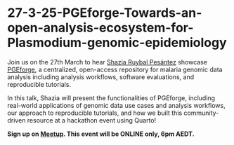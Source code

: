 # 27-3-25-PGEforge-Towards-an-open-analysis-ecosystem-for-Plasmodium-genomic-epidemiology
Join us on the 27th March to hear [Shazia Ruybal Pesántez](https://github.com/shaziaruybal) showcase [PGEforge](https://mrc-ide.github.io/PGEforge), a centralized, open-access repository for malaria genomic data analysis including analysis workflows, software evaluations, and reproducible tutorials. 

In this talk, Shazia will present the functionalities of PGEforge, including real-world applications of genomic data use cases and analysis workflows, our approach to reproducible tutorials, and how we built this community-driven resource at a hackathon event using Quarto!

**Sign up on [Meetup](https://www.meetup.com/en-AU/rladies-melbourne/events/306510844/?eventOrigin=group_upcoming_events). This event will be ONLINE only, 6pm AEDT.**
